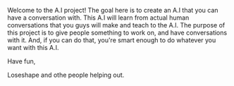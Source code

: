 Welcome to the A.I project! The goal here is to create an A.I that you can have a conversation with. This A.I will learn from actual human conversations that you guys will make and teach to the A.I. The purpose of this project is to give people something to work on, and have conversations with it. And, if you can do that, you're smart enough to do whatever you want with this A.I. 

Have fun, 

Loseshape and othe people helping out.
